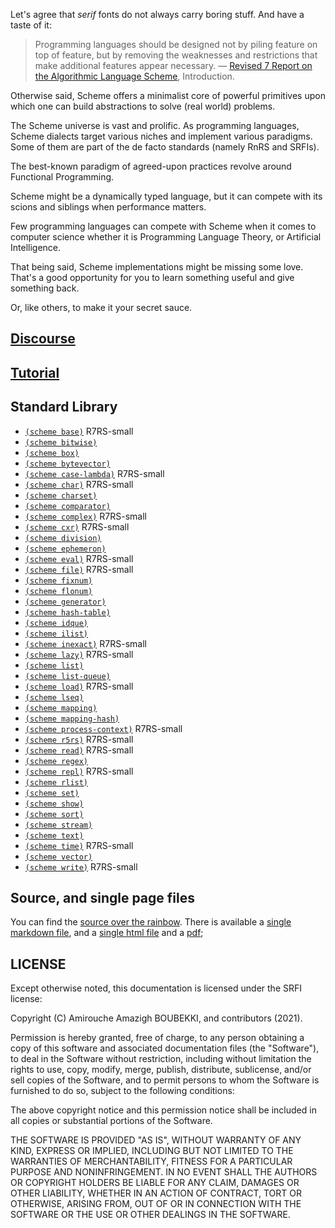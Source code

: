 Let's agree that *serif* fonts do not always carry boring stuff. And have a taste of it:

> Programming languages should be designed not by piling feature on
> top of feature, but by removing the weaknesses and restrictions that
> make additional features appear necessary.  — [Revised 7 Report on
> the Algorithmic Language Scheme](http://r7rs.org/), Introduction.

Otherwise said, Scheme offers a minimalist core of powerful primitives
upon which one can build abstractions to solve (real world) problems.

The Scheme universe is vast and prolific. As programming languages,
Scheme dialects target various niches and implement various
paradigms. Some of them are part of the de facto standards (namely
RnRS and SRFIs).

The best-known paradigm of agreed-upon practices revolve around
Functional Programming.

Scheme might be a dynamically typed language, but it can compete with
its scions and siblings when performance matters.

Few programming languages can compete with Scheme when it comes to
computer science whether it is Programming Language Theory, or
Artificial Intelligence.

That being said, Scheme implementations might be missing some
love. That's a good opportunity for you to learn something useful and
give something back.

Or, like others, to make it your secret sauce.

## [Discourse](/discourse/)

## [Tutorial](/tutorial/)

## Standard Library

- [`(scheme base)`](/scheme/base/) R7RS-small
- [`(scheme bitwise)`](/scheme/bitwise/)
- [`(scheme box)`](/scheme/box/)
- [`(scheme bytevector)`](/scheme/bytevector/)
- [`(scheme case-lambda)`](/scheme/case-lambda/)  R7RS-small
- [`(scheme char)`](/scheme/char/) R7RS-small
- [`(scheme charset)`](/scheme/charset/)
- [`(scheme comparator)`](/scheme/comparator/)
- [`(scheme complex)`](/scheme/complex/) R7RS-small
- [`(scheme cxr)`](/scheme/cxr/) R7RS-small
- [`(scheme division)`](/scheme/division/)
- [`(scheme ephemeron)`](/scheme/ephemeron/)
- [`(scheme eval)`](/scheme/eval/) R7RS-small
- [`(scheme file)`](/scheme/file/) R7RS-small
- [`(scheme fixnum)`](/scheme/fixnum/)
- [`(scheme flonum)`](/scheme/flonum/)
- [`(scheme generator)`](/scheme/generator/)
- [`(scheme hash-table)`](/scheme/hash-table/)
- [`(scheme idque)`](/scheme/idque/)
- [`(scheme ilist)`](/scheme/ilist/)
- [`(scheme inexact)`](/scheme/inexact/) R7RS-small
- [`(scheme lazy)`](/scheme/lazy/) R7RS-small
- [`(scheme list)`](/scheme/list/)
- [`(scheme list-queue)`](/scheme/list-queue/)
- [`(scheme load)`](/scheme/load/) R7RS-small
- [`(scheme lseq)`](/scheme/lseq/)
- [`(scheme mapping)`](/scheme/mapping/)
- [`(scheme mapping-hash)`](/scheme/mapping-hash/)
- [`(scheme process-context)`](/scheme/process-context/) R7RS-small
- [`(scheme r5rs)`](/scheme/r5rs/) R7RS-small
- [`(scheme read)`](/scheme/read/) R7RS-small
- [`(scheme regex)`](/scheme/regex/)
- [`(scheme repl)`](/scheme/repl/) R7RS-small
- [`(scheme rlist)`](/scheme/rlist/)
- [`(scheme set)`](/scheme/set/)
- [`(scheme show)`](/scheme/show/)
- [`(scheme sort)`](/scheme/sort/)
- [`(scheme stream)`](/scheme/stream/)
- [`(scheme text)`](/scheme/text/)
- [`(scheme time)`](/scheme/time/) R7RS-small
- [`(scheme vector)`](/scheme/vector/)
- [`(scheme write)`](/scheme/write/) R7RS-small

## Source, and single page files

You can find the [source over the
rainbow](https://git.sr.ht/~amirouche/scheme.rs). There is available a
[single markdown file](scheme.rs.md), and a [single
html file](scheme.rs.html) and a [pdf](scheme.rs.pdf);

## LICENSE

Except otherwise noted, this documentation is licensed under the SRFI
license:

Copyright (C) Amirouche Amazigh BOUBEKKI, and contributors (2021).

Permission is hereby granted, free of charge, to any person obtaining
a copy of this software and associated documentation files (the
"Software"), to deal in the Software without restriction, including
without limitation the rights to use, copy, modify, merge, publish,
distribute, sublicense, and/or sell copies of the Software, and to
permit persons to whom the Software is furnished to do so, subject to
the following conditions:

The above copyright notice and this permission notice shall be
included in all copies or substantial portions of the Software.

THE SOFTWARE IS PROVIDED "AS IS", WITHOUT WARRANTY OF ANY KIND,
EXPRESS OR IMPLIED, INCLUDING BUT NOT LIMITED TO THE WARRANTIES OF
MERCHANTABILITY, FITNESS FOR A PARTICULAR PURPOSE AND
NONINFRINGEMENT. IN NO EVENT SHALL THE AUTHORS OR COPYRIGHT HOLDERS BE
LIABLE FOR ANY CLAIM, DAMAGES OR OTHER LIABILITY, WHETHER IN AN ACTION
OF CONTRACT, TORT OR OTHERWISE, ARISING FROM, OUT OF OR IN CONNECTION
WITH THE SOFTWARE OR THE USE OR OTHER DEALINGS IN THE SOFTWARE.
